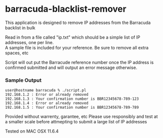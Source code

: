 # barracuda-blacklist-remover
This application is designed to remove IP addresses from the Barracuda backlist in bulk

Read in from a file called "ip.txt" which should be a simple list of IP addresses, one per line.  
A sample file is included for your reference.  Be sure to remove all extra spaces, etc

Script will out put the Barracude reference number once the IP address is confirmed submitted
and will output an error message otherwise.

### Sample Output
```
user@hostname barracuda % ./script.pl   
192.168.1.2 : Error or already removed
192.168.1.3 : Your confirmation number is BBR12345678-789-123
192.168.1.4 : Error or already removed
192.168.1.5 : Your confirmation number is BBR12345678-789-789
```

Provided without warrenty, garantee, etc  Please use responsibly and test at a smaller scale
before attmepting to submit a large list of IP addresses

Tested on MAC OSX 11.6.4
